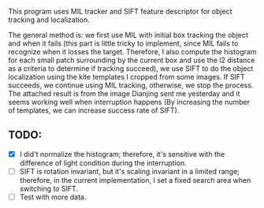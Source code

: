 This program uses MIL tracker and SIFT feature descriptor for object tracking and localization. 

The general method is: we first use MIL with initial box tracking the object and when it fails (this part is little tricky to implement, since MIL fails to recognize when it losses the target. Therefore, I also compute the histogram for each small patch surrounding by the current box and use the l2 distance as a criteria to determine if tracking succeed), we use SIFT to do the object localization using the kite templates I cropped from some images. If SIFT succeeds, we continue using MIL tracking, otherwise, we stop the process. The attached result is from the image Dianjing sent me yesterday and it seems working well when interruption happens (By increasing the number of templates, we can increase success rate of SIFT).

## TODO:
 - [x] I did't normalize the histogram; therefore, it's sensitive with the difference of light condition during the interruption.
 - [ ] SIFT is rotation invariant, but it's scaling invariant in a limited range; therefore, in the current implementation, I set a fixed search area when switching to SIFT.
 - [ ] Test with more data. 